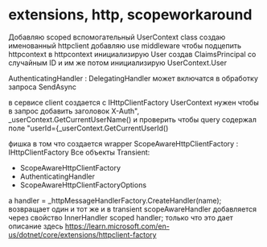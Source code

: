 # extensions, http, scopeworkaround

Добавляю scoped вспомогательный UserContext class
cоздаю именованный httpclient
добавляю use middleware чтобы подцепить httpcontext
в httpcontext инициализирую User создав ClaimsPrincipal со случайным ID
и им же потом инициализирую UserContext.User


AuthenticatingHandler : DelegatingHandler 
может включатся в обработку запроса  SendAsync

в сервисе client создается с IHttpClientFactory
UserContext нужен чтобы 
в запрос добавить заголовок X-Auth", _userContext.GetCurrentUserName()
и  проверить чтобы  query содержал поле "userId={_userContext.GetCurrentUserId()

фишка в том что создается wrapper
ScopeAwareHttpClientFactory : IHttpClientFactory
Все  объекты Transient:
- ScopeAwareHttpClientFactory
- AuthenticatingHandler
- ScopeAwareHttpClientFactoryOptions

а handler = _httpMessageHandlerFactory.CreateHandler(name); возвращает один  и тот же
и в  transient   scopeAwareHandler добавляется через свойство InnerHandler scoped handler;
только что это дает
описание здесь
https://learn.microsoft.com/en-us/dotnet/core/extensions/httpclient-factory
